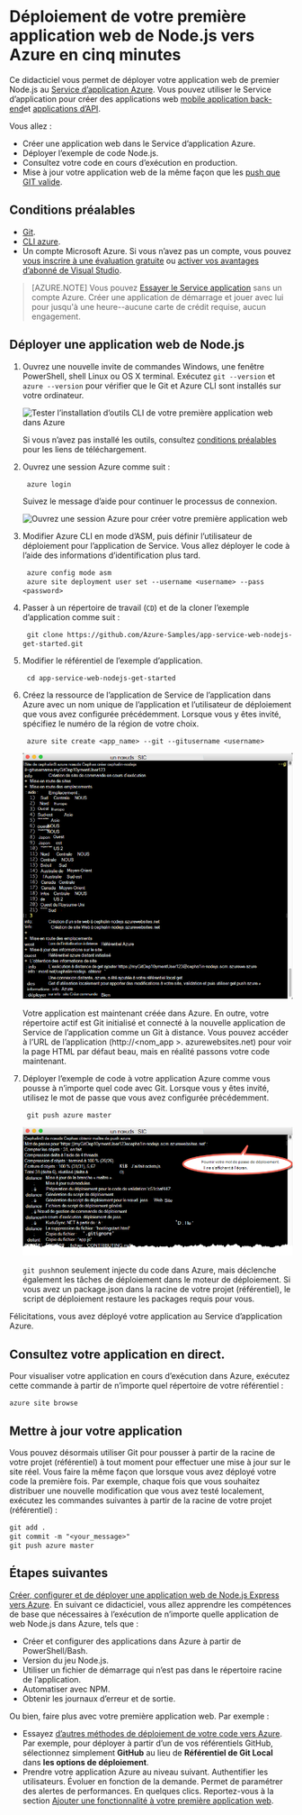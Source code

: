 <properties 
    pageTitle="Déployer votre application web de Node.js sur Azure dans cinq minutes | Microsoft Azure" 
    description="Découvrez combien il est facile d’exécuter des applications web dans le Service d’application en déployant un exemple d’application. Commencent le développement réel rapidement et de voir immédiatement les résultats." 
    services="app-service\web"
    documentationCenter=""
    authors="cephalin"
    manager="wpickett"
    editor=""
/>

<tags
    ms.service="app-service-web"
    ms.workload="web"
    ms.tgt_pltfrm="na"
    ms.devlang="na"
    ms.topic="hero-article"
    ms.date="10/13/2016" 
    ms.author="cephalin"
/>
    
# <a name="deploy-your-first-nodejs-web-app-to-azure-in-five-minutes"></a>Déploiement de votre première application web de Node.js vers Azure en cinq minutes

Ce didacticiel vous permet de déployer votre application web de premier Node.js au [Service d’application Azure](../app-service/app-service-value-prop-what-is.md).
Vous pouvez utiliser le Service d’application pour créer des applications web [mobile application back-end](/documentation/learning-paths/appservice-mobileapps/)et [applications d’API](../app-service-api/app-service-api-apps-why-best-platform.md).

Vous allez : 

- Créer une application web dans le Service d’application Azure.
- Déployer l’exemple de code Node.js.
- Consultez votre code en cours d’exécution en production.
- Mise à jour votre application web de la même façon que les [push que GIT valide](https://git-scm.com/docs/git-push).

## <a name="prerequisites"></a>Conditions préalables

- [Git](http://www.git-scm.com/downloads).
- [CLI azure](../xplat-cli-install.md).
- Un compte Microsoft Azure. Si vous n’avez pas un compte, vous pouvez [vous inscrire à une évaluation gratuite](/pricing/free-trial/?WT.mc_id=A261C142F) ou [activer vos avantages d’abonné de Visual Studio](/pricing/member-offers/msdn-benefits-details/?WT.mc_id=A261C142F).

>[AZURE.NOTE] Vous pouvez [Essayer le Service application](http://go.microsoft.com/fwlink/?LinkId=523751) sans un compte Azure. Créer une application de démarrage et jouer avec lui pour jusqu'à une heure--aucune carte de crédit requise, aucun engagement.

## <a name="deploy-a-nodejs-web-app"></a>Déployer une application web de Node.js

1. Ouvrez une nouvelle invite de commandes Windows, une fenêtre PowerShell, shell Linux ou OS X terminal. Exécutez `git --version` et `azure --version` pour vérifier que le Git et Azure CLI sont installés sur votre ordinateur.

    ![Tester l’installation d’outils CLI de votre première application web dans Azure](./media/app-service-web-get-started/1-test-tools.png)

    Si vous n’avez pas installé les outils, consultez [conditions préalables](#Prerequisites) pour les liens de téléchargement.

3. Ouvrez une session Azure comme suit :

        azure login

    Suivez le message d’aide pour continuer le processus de connexion.

    ![Ouvrez une session Azure pour créer votre première application web](./media/app-service-web-get-started/3-azure-login.png)

4. Modifier Azure CLI en mode d’ASM, puis définir l’utilisateur de déploiement pour l’application de Service. Vous allez déployer le code à l’aide des informations d’identification plus tard.

        azure config mode asm
        azure site deployment user set --username <username> --pass <password>

1. Passer à un répertoire de travail (`CD`) et de la cloner l’exemple d’application comme suit :

        git clone https://github.com/Azure-Samples/app-service-web-nodejs-get-started.git

2. Modifier le référentiel de l’exemple d’application.

        cd app-service-web-nodejs-get-started

4. Créez la ressource de l’application de Service de l’application dans Azure avec un nom unique de l’application et l’utilisateur de déploiement que vous avez configurée précédemment. Lorsque vous y êtes invité, spécifiez le numéro de la région de votre choix.

        azure site create <app_name> --git --gitusername <username>

    ![Créez la ressource Azure pour votre première application web Azure](./media/app-service-web-get-started-languages/node-site-create.png)

    Votre application est maintenant créée dans Azure. En outre, votre répertoire actif est Git initialisé et connecté à la nouvelle application de Service de l’application comme un Git à distance.
    Vous pouvez accéder à l’URL de l’application (http://&lt;nom_app >. azurewebsites.net) pour voir la page HTML par défaut beau, mais en réalité passons votre code maintenant.

4. Déployer l’exemple de code à votre application Azure comme vous pousse à n’importe quel code avec Git. Lorsque vous y êtes invité, utilisez le mot de passe que vous avez configurée précédemment.

        git push azure master

    ![Code de commande à votre première application web dans Azure](./media/app-service-web-get-started-languages/node-git-push.png)

    `git push`non seulement injecte du code dans Azure, mais déclenche également les tâches de déploiement dans le moteur de déploiement. 
    Si vous avez un package.json dans la racine de votre projet (référentiel), le script de déploiement restaure les packages requis pour vous. 

Félicitations, vous avez déployé votre application au Service d’application Azure.

## <a name="see-your-app-running-live"></a>Consultez votre application en direct.

Pour visualiser votre application en cours d’exécution dans Azure, exécutez cette commande à partir de n’importe quel répertoire de votre référentiel :

    azure site browse

## <a name="make-updates-to-your-app"></a>Mettre à jour votre application

Vous pouvez désormais utiliser Git pour pousser à partir de la racine de votre projet (référentiel) à tout moment pour effectuer une mise à jour sur le site réel. Vous faire la même façon que lorsque vous avez déployé votre code la première fois. Par exemple, chaque fois que vous souhaitez distribuer une nouvelle modification que vous avez testé localement, exécutez les commandes suivantes à partir de la racine de votre projet (référentiel) :

    git add .
    git commit -m "<your_message>"
    git push azure master

## <a name="next-steps"></a>Étapes suivantes

[Créer, configurer et de déployer une application web de Node.js Express vers Azure](app-service-web-nodejs-get-started.md). En suivant ce didacticiel, vous allez apprendre les compétences de base que nécessaires à l’exécution de n’importe quelle application de web Node.js dans Azure, tels que :

- Créer et configurer des applications dans Azure à partir de PowerShell/Bash.
- Version du jeu Node.js.
- Utiliser un fichier de démarrage qui n’est pas dans le répertoire racine de l’application.
- Automatiser avec NPM.
- Obtenir les journaux d’erreur et de sortie.

Ou bien, faire plus avec votre première application web. Par exemple :

- Essayez [d’autres méthodes de déploiement de votre code vers Azure](../app-service-web/web-sites-deploy.md). Par exemple, pour déployer à partir d’un de vos référentiels GitHub, sélectionnez simplement **GitHub** au lieu de **Référentiel de Git Local** dans **les options de déploiement**.
- Prendre votre application Azure au niveau suivant. Authentifier les utilisateurs. Évoluer en fonction de la demande. Permet de paramétrer des alertes de performances. En quelques clics. Reportez-vous à la section [Ajouter une fonctionnalité à votre première application web](app-service-web-get-started-2.md).

